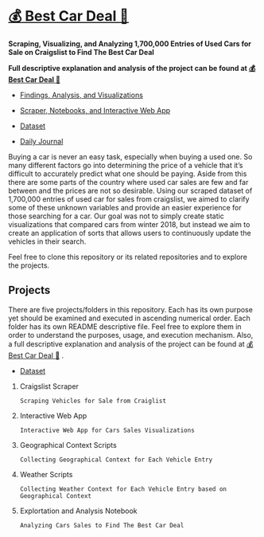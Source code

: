 # [:moneybag: Best Car Deal :car:](https://ahmadosman.com/BestCarDeal/)

**Scraping, Visualizing, and Analyzing 1,700,000 Entries of Used Cars for Sale on Craigslist to Find The Best Car Deal**

**Full descriptive explanation and analysis of the project can be found at [:moneybag: Best Car Deal :car:](https://ahmadosman.com/BestCarDeal/)**

* [Findings, Analysis, and Visualizations](https://ahmadosman.com/BestCarDeal/)
 
* [Scraper, Notebooks, and Interactive Web App](https://github.com/Ahmad-Magdy-Osman/BestCarDeal/)

* [Dataset](http://knuth.luther.edu/~osmaah02/cars.csv)

* [Daily Journal](https://ahmadosman.com/BestCarDealJournal/)

Buying a car is never an easy task, especially when buying a used one. So many different factors go into determining the price of a vehicle that it’s difficult to accurately predict what one should be paying. Aside from this there are some parts of the country where used car sales are few and far between and the prices are not so desirable. Using our scraped dataset of 1,700,000 entries of used car for sales from craigslist, we aimed to clarify some of these unknown variables and provide an easier experience for those searching for a car. Our goal was not to simply create static visualizations that compared cars from winter 2018, but instead we aim to create an application of sorts that allows users to continuously update the vehicles in their search.

Feel free to clone this repository or its related repositories and to explore the projects.

## Projects

There are five projects/folders in this repository. Each has its own purpose yet should be examined and executed in ascending numerical order. Each folder has its own README descriptive file. Feel free to explore them in order to understand the purposes, usage, and execution mechanism. Also, a full descriptive explanation and analysis of the project can be found at [:moneybag: Best Car Deal :car:](https://ahmadosman.com/BestCarDeal/)
.

* [Dataset](http://knuth.luther.edu/~osmaah02/cars.csv)

1. Craigslist Scraper
   
   ```Scraping Vehicles for Sale from Craiglist```

2. Interactive Web App

    ```Interactive Web App for Cars Sales Visualizations```

3. Geographical Context Scripts

    ```Collecting Geographical Context for Each Vehicle Entry```

4. Weather Scripts

    ```Collecting Weather Context for Each Vehicle Entry based on Geographical Context```

5. Explortation and Analysis Notebook
    
    ```Analyzing Cars Sales to Find The Best Car Deal```
